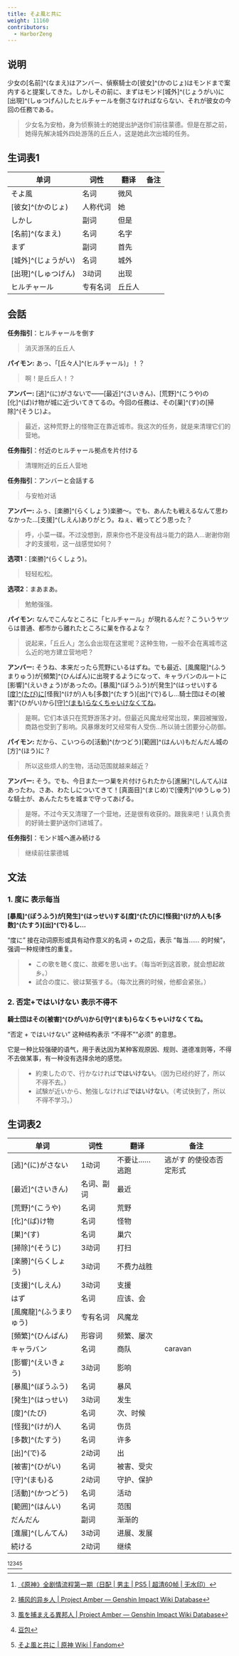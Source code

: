 ```yaml
---
title: そよ風と共に
weight: 11160
contributors:
  - HarborZeng
---
```


## 说明

少女の[名前]^(なまえ)はアンバー、偵察騎士の[彼女]^(かのじょ)はモンドまで案内すると提案してきた。しかしその前に、まずはモンド[城外]^(じょうがい)に[出現]^(しゅつげん)したヒルチャールを倒さなければならない、それが彼女の今回の任務である。

> 少女名为安柏，身为侦察骑士的她提出护送你们前往蒙德。但是在那之前，她得先解决城外四处游荡的丘丘人，这是她此次出城的任务。

## 生词表1

| 单词           | 词性   | 翻译  | 备注  |
| ------------ | ---- | --- | --- |
| そよ風          | 名词   | 微风  |     |
| [彼女]^(かのじょ)  | 人称代词 | 她   |     |
| しかし          | 副词   | 但是  |     |
| [名前]^(なまえ)   | 名词   | 名字  |     |
| まず           | 副词   | 首先  |     |
| [城外]^(じょうがい) | 名词   | 城外  |     |
| [出現]^(しゅつげん) | 3动词  | 出现  |     |
| ヒルチャール       | 专有名词 | 丘丘人 |     |

## 会話

**任务指引**：ヒルチャールを倒す

> 消灭游荡的丘丘人

**パイモン:** あっ、「[丘々人]^(ヒルチャール)」！？

> 啊！是丘丘人！？

**アンバー:** [逃]^(に)がさないで——[最近]^(さいきん)、[荒野]^(こうや)の[化]^(ば)け物が城に近づいてきてるの。今回の任務は、その[巣]^(す)の[掃除]^(そうじ)よ。

> 最近，这种荒野上的怪物正在靠近城市。我这次的任务，就是来清理它们的营地。

**任务指引**：付近のヒルチャール拠点を片付ける

> 清理附近的丘丘人营地

**任务指引**：アンバーと会話する

> 与安柏对话

**アンバー:** ふぅ、[楽勝]^(らくしょう)楽勝～。でも、あんたも戦えるなんて思わなかった…[支援]^(しえん)ありがとう。ねぇ、戦ってどう思った？

> 呼，小菜一碟。不过没想到，原来你也不是没有战斗能力的路人…谢谢你刚才的支援啦，这一战感觉如何？

**选项1**：[楽勝]^(らくしょう)。

> 轻轻松松。

**选项2**：まあまあ。

> 勉勉强强。

**パイモン:** なんでこんなところに「ヒルチャール」が現れるんだ？こういうヤツらは普通、都市から離れたところに巣を作るよな？

> 说起来，「丘丘人」怎么会出现在这里呢？这种生物，一般不会在离城市这么近的地方建立营地吧？

**アンバー:** そうね、本来だったら荒野にいるはずね。でも最近、[風魔龍]^(ふうまりゅう)が[頻繁]^(ひんぱん)に出現するようになって、キャラバンのルートに[影響]^(えいきょう)があったの。[暴風]^(ぼうふう)が[発生]^(はっせい)する[[度]^(たび)に](#1-度に-表示每当)[怪我]^(けが)人も[多数]^(たすう)[出]^(で)るし…騎士団はその[被害]^(ひがい)から[[守]^(まも)らなくちゃいけなくてね](#2-否定ではいけない-表示不得不)。

> 是啊。它们本该只在荒野游荡才对。但最近风魔龙经常出现，果园被摧毁，商路也受到了影响。风暴爆发时又经常有人受伤…所以骑士团要分心防御。

**パイモン:** だから、こいつらの[活動]^(かつどう)[範囲]^(はんい)もだんだん城の[方]^(ほう)に？

> 所以这些烦人的生物，活动范围就越来越近？

**アンバー:** そう。でも、今日また一つ巣を片付けられたから[進展]^(しんてん)はあったわ。さあ、わたしについてきて！[真面目]^(まじめ)で[優秀]^(ゆうしゅう)な騎士が、あんたたちを城まで守ってあげる。

> 是呀。不过今天又清理了一个营地，还是很有收获的。跟我来吧！认真负责的好骑士要护送你们进城了。

**任务指引**：モンド城へ進み続ける

> 继续前往蒙德城
## 文法

### 1. 度に 表示每当

**[暴風]^(ぼうふう)が[発生]^(はっせい)する[度]^(たび)に[怪我]^(けが)人も[多数]^(たすう)[出]^(で)るし…**

“度に” 接在动词原形或具有动作意义的名词 + の之后，表示 “每当…… 的时候”，强调一种规律性的重复。

> - この歌を聴く度に、故郷を思い出す。（每当听到这首歌，就会想起故乡。）
> - 試合の度に、彼は緊張する。（每次比赛的时候，他都会紧张。）

### 2. 否定+ではいけない 表示不得不

**騎士団はその[被害]^(ひがい)から[守]^(まも)らなくちゃいけなくてね。**

“否定 + ではいけない” 这种结构表示 “不得不”“必须” 的意思。

它是一种比较强硬的语气，用于表达因为某种客观原因、规则、道德准则等，不得不去做某事，有一种没有选择余地的感觉。

> - 約束したので、行かなければ**ではいけない**。（因为已经约好了，所以不得不去。）
> - 試験が近いから、勉強しなければ**ではいけない**。（考试快到了，所以不得不学习。）

## 生词表2

| 单词             | 词性    | 翻译       | 备注           |
| -------------- | ----- | -------- | ------------ |
| [逃]^(に)がさない    | 1动词   | 不要让…… 逃跑 | 逃がす 的使役态否定形式 |
| [最近]^(さいきん)    | 名词、副词 | 最近       |              |
| [荒野]^(こうや)     | 名词    | 荒野       |              |
| [化]^(ば)け物      | 名词    | 怪物       |              |
| [巣]^(す)        | 名词    | 巢穴       |              |
| [掃除]^(そうじ)     | 3动词   | 打扫       |              |
| [楽勝]^(らくしょう)   | 3动词   | 不费力战胜    |              |
| [支援]^(しえん)     | 3动词   | 支援       |              |
| はず             | 名词    | 应该、会     |              |
| [風魔龍]^(ふうまりゅう) | 专有名词  | 风魔龙      |              |
| [頻繁]^(ひんぱん)    | 形容词   | 频繁、屡次    |              |
| キャラバン          | 名词    | 商队       | caravan      |
| [影響]^(えいきょう)   | 3动词   | 影响       |              |
| [暴風]^(ぼうふう)    | 名词    | 暴风       |              |
| [発生]^(はっせい)    | 3动词   | 发生       |              |
| [度]^(たび)       | 名词    | 次、时候     |              |
| [怪我]^(けが)人     | 名词    | 伤员       |              |
| [多数]^(たすう)     | 名词    | 许多       |              |
| [出]^(で)る       | 2动词   | 出        |              |
| [被害]^(ひがい)     | 名词    | 被害、受灾    |              |
| [守]^(まも)る      | 2动词   | 守护、保护    |              |
| [活動]^(かつどう)    | 名词    | 活动       |              |
| [範囲]^(はんい)     | 名词    | 范围       |              |
| だんだん           | 副词    | 渐渐的      |              |
| [進展]^(しんてん)    | 3动词   | 进展、发展    |              |
| 続ける            | 2动词   | 继续       |              |

[^1][^2][^3][^5][^7]

[^1]: [《原神》全剧情流程第一期（日配 | 男主 | PS5 | 超清60帧 | 无水印）](https://www.bilibili.com/video/BV1P64y1B7TK/)

[^2]: [捕风的异乡人 | Project Amber — Genshin Impact Wiki Database](https://gi.yatta.moe/chs/archive/quest/1001/the-outlander-who-caught-the-wind?chapter=5)

[^3]: [風を捕まえる異邦人 | Project Amber — Genshin Impact Wiki Database](https://gi.yatta.moe/jp/archive/quest/1001/the-outlander-who-caught-the-wind?chapter=5)

[^7]: [そよ風と共に | 原神 Wiki | Fandom](https://genshin-impact.fandom.com/ja/wiki/そよ風と共に)

[^5]: [豆包](https://www.doubao.com/)

[^6]: [西風騎士団 | 原神 Wiki | Fandom](https://genshin-impact.fandom.com/ja/wiki/%E8%A5%BF%E9%A2%A8%E9%A8%8E%E5%A3%AB%E5%9B%A3)
